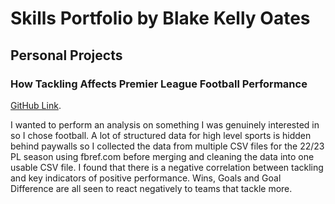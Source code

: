 # **Skills Portfolio by Blake Kelly Oates**
## **Personal Projects**
### **How Tackling Affects Premier League Football Performance**
[GitHub Link](https://github.com/blakedata/BlakeCV/blob/093d38019aed589bb7acd868a2601668b7bbe0a5/How%20Tackling%20Affects%20Premier%20League%20Football%20Performance.ipynb).

I wanted to perform an analysis on something I was genuinely interested in so I chose football. A lot of structured data for high level sports is hidden behind paywalls so I collected the data from multiple CSV files for the 22/23 PL season using fbref.com before merging and cleaning the data into one usable CSV file.
I found that there is a negative correlation between tackling and key indicators of positive performance. Wins, Goals and Goal Difference are all seen to react negatively to teams that tackle more.
